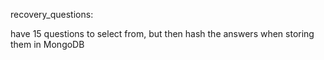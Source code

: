 recovery_questions:

have 15 questions to select from, but then hash the answers when storing them in MongoDB
